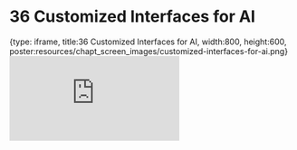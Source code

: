 # 36 Customized Interfaces for AI
 
{type: iframe, title:36 Customized Interfaces for AI, width:800, height:600, poster:resources/chapt_screen_images/customized-interfaces-for-ai.png}
![](https://hutchdatascience.org/AI_for_Decision_Makers/no_toc/customized-interfaces-for-ai.html)
 

 
